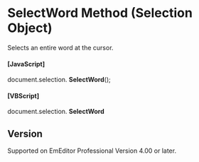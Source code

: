 # SelectWord Method (Selection Object)

Selects an entire word at the cursor.

#### \[JavaScript\]

document.selection. **SelectWord**();

#### \[VBScript\]

document.selection. **SelectWord**

## Version

Supported on EmEditor Professional Version 4.00 or later.
